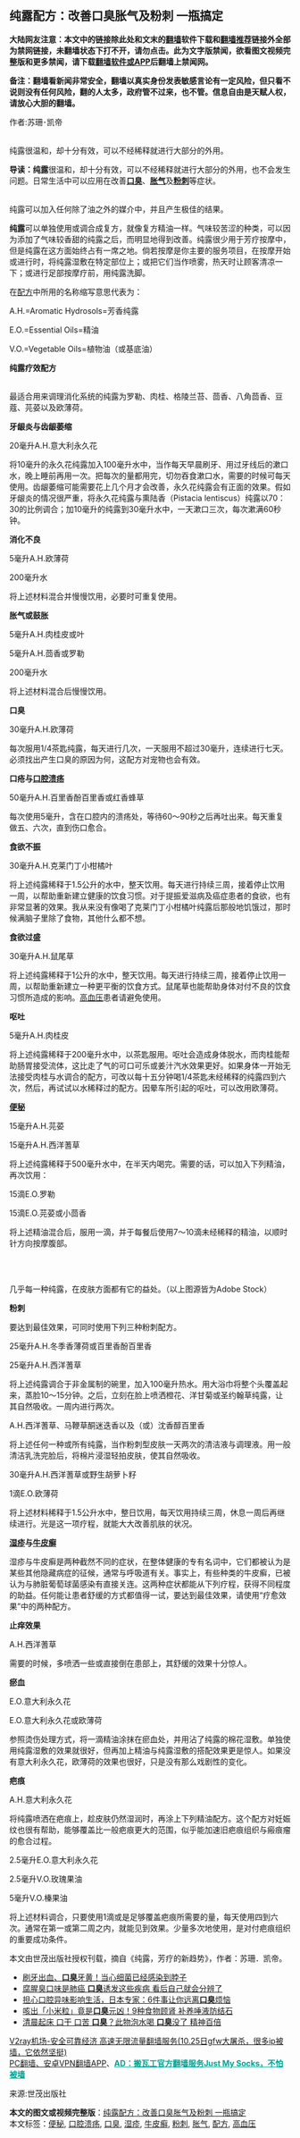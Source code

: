  <h2>纯露配方：改善口臭胀气及粉刺 一瓶搞定</h2> <p class="notice"><b>大陆网友注意：本文中的链接除此处和文末的<a href="https://github.com/bannedbook/fanqiang" >翻墙</a>软件下载和<a href="https://github.com/killgcd/justmysocks/blob/master/README.md">翻墙推荐</a>链接外全部为禁网链接，未翻墙状态下打不开，请勿点击。此为文字版禁闻，欲看图文视频完整版和更多禁闻，请下载<a href="https://github.com/bannedbook/fanqiang">翻墙软件或APP</a>后翻墙上禁闻网。</p><p>备注：翻墙看新闻非常安全，翻墙以真实身份发表敏感言论有一定风险，但只看不说则没有任何风险，翻的人太多，政府管不过来，也不管。信息自由是天赋人权，请放心大胆的翻墙。</b></p>  <div class="entry"> <p>作者:苏珊･凯帝</p> <p><br /> 纯露很温和，却十分有效，可以不经稀释就进行大部分的外用。 </p> <p><strong>导读：纯露</strong>很温和，却十分有效，可以不经稀释就进行大部分的外用，也不会发生问题。日常生活中可以应用在改善<strong><a href="https://www.bannedbook.org/bnews/tag/%e5%8f%a3%e8%87%ad/" class="st_tag internal_tag" rel="tag" title="标签 口臭 下的日志">口臭</a></strong>、<strong><a href="https://www.bannedbook.org/bnews/tag/%E8%83%80%E6%B0%94/" class="st_tag internal_tag" rel="tag" title="标签 胀气 下的日志">胀气</a></strong>及<strong><a href="https://www.bannedbook.org/bnews/tag/%E7%B2%89%E5%88%BA/" class="st_tag internal_tag" rel="tag" title="标签 粉刺 下的日志">粉刺</a></strong>等症状。 </p> <p><br /> 纯露可以加入任何除了油之外的媒介中，并且产生极佳的结果。 </p> <p><strong>纯露</strong>可以单独使用或调合成复方，就像复方精油一样。气味较苦涩的种类，可以因为添加了气味较香甜的纯露之后，而明显地得到改善。纯露很少用于芳疗按摩中，但是纯露在这方面始终占有一席之地。倘若按摩是你主要的服务项目，在按摩开始或进行时，将纯露湿敷在特定部位上；或把它们当作喷雾，热天时让顾客清凉一下；或进行足部按摩疗前，用纯露洗脚。 </p> <p>在<a href="https://www.bannedbook.org/bnews/tag/%E9%85%8D%E6%96%B9/" class="st_tag internal_tag" rel="tag" title="标签 配方 下的日志">配方</a>中所用的名称缩写意思代表为： </p> <p>A.H.=Aromatic Hydrosols=芳香纯露 </p> <p>E.O.=Essential Oils=精油 </p> <p>V.O.=Vegetable Oils=植物油（或基底油） </p> <p><strong>纯露疗效配方</strong> </p> <p><br /> 最适合用来调理消化系统的纯露为罗勒、肉桂、格陵兰苔、茴香、八角茴香、豆蔻、芫荽以及欧薄荷。 </p> <p><strong>牙龈炎与齿龈萎缩</strong> </p> <p>20毫升A.H.意大利永久花 </p> <p>将10毫升的永久花纯露加入100毫升水中，当作每天早晨刷牙、用过牙线后的漱口水，晚上睡前再用一次。把每次的量都用完，切勿吞食漱口水，需要的时候可每天使用。齿龈萎缩可能需要花上几个月才会改善，永久花纯露会有正面的效果。假如牙龈炎的情况很严重，将永久花纯露与熏陆香（Pistacia lentiscus）纯露以70：30的比例调合；加10毫升的纯露到30毫升水中，一天漱口三次，每次漱满60秒钟。 </p> <p><strong>消化不良</strong> </p> <p>5毫升A.H.欧薄荷 </p> <p>200毫升水 </p> <p>将上述材料混合并慢慢饮用，必要时可重复使用。 </p>  <p><strong>胀气或鼓胀</strong> </p> <p>5毫升A.H.肉桂皮或叶 </p> <p>5毫升A.H.茴香或罗勒 </p> <p>200毫升水 </p> <p>将上述材料混合后慢慢饮用。 </p> <p><strong>口臭</strong> </p> <p>30毫升A.H.欧薄荷 </p> <p>每次服用1/4茶匙纯露，每天进行几次，一天服用不超过30毫升，连续进行七天。必须找出产生口臭的原因为何，这配方对宠物也会有效。 </p> <p><strong>口疮与<a href="https://www.bannedbook.org/bnews/tag/%e5%8f%a3%e8%85%94%e6%ba%83%e7%96%a1/" class="st_tag internal_tag" rel="tag" title="标签 口腔溃疡 下的日志">口腔溃疡</a></strong> </p> <p>50毫升A.H.百里香酚百里香或红香蜂草 </p> <p>每次使用5毫升，含在口腔内的溃疡处，等待60～90秒之后再吐出来。每天重复做五、六次，直到伤口愈合。 </p> <p><strong>食欲不振</strong> </p> <p>30毫升A.H.克莱门丁小柑橘叶 </p> <p>将上述纯露稀释于1.5公升的水中，整天饮用。每天进行持续三周，接着停止饮用一周，以帮助重新建立健康的饮食习惯。对于提振爱滋病及癌症患者的食欲，也有非常显著的效果。我从来没有像喝了克莱门丁小柑橘叶纯露后那般地饥饿过，那时候满脑子里除了食物，其他什么都不想。 </p> <p><strong>食欲过盛</strong> </p> <p>30毫升A.H.鼠尾草 </p> <p>将上述纯露稀释于1公升的水中，整天饮用。每天进行持续三周，接着停止饮用一周，以帮助重新建立一种更平衡的饮食方式。鼠尾草也能帮助身体对付不良的饮食习惯所造成的影响。<a href="https://www.bannedbook.org/bnews/tag/%e9%ab%98%e8%a1%80%e5%8e%8b/" class="st_tag internal_tag" rel="tag" title="标签 高血压 下的日志">高血压</a>患者请避免使用。 </p> <p><strong>呕吐</strong> </p>  <p>5毫升A.H.肉桂皮 </p> <p>将上述纯露稀释于200毫升水中，以茶匙服用。呕吐会造成身体脱水，而肉桂能帮助肠胃接受流体，这比走了气的可口可乐或姜汁汽水效果更好。如果身体一开始无法接受肉桂与水调合的配方，可改以每十五分钟喝1/4茶匙未经稀释的纯露四到六次，然后，再试试以水稀释过的配方。因晕车所引起的呕吐，可以改用欧薄荷。 </p> <p><strong><a href="https://www.bannedbook.org/bnews/tag/%e4%be%bf%e7%a7%98/" class="st_tag internal_tag" rel="tag" title="标签 便秘 下的日志">便秘</a></strong> </p> <p>15毫升A.H.芫荽 </p> <p>15毫升A.H.西洋蓍草 </p> <p>将上述纯露稀释于500毫升水中，在半天内喝完。需要的话，可以加入下列精油，再次饮用： </p> <p>15滴E.O.罗勒 </p> <p>15滴E.O.芫荽或小茴香 </p> <p>将上述精油混合后，服用一滴，并于每餐后使用7～10滴未经稀释的精油，以顺时针方向按摩腹部。 </p> <p>&nbsp; </p> <p><br /> 几乎每一种纯露，在皮肤方面都有它的益处。（以上图源皆为Adobe Stock） </p> <p><strong>粉刺</strong> </p> <p>要达到最佳效果，可同时使用下列三种粉刺配方。 </p> <p>25毫升A.H.冬季香薄荷或百里香酚百里香 </p> <p>25毫升A.H.西洋蓍草 </p> <p>将上述纯露调合于非金属制的碗里，加入100毫升热水。用大浴巾将整个头覆盖起来，蒸脸10～15分钟。之后，立刻在脸上喷洒橙花、洋甘菊或圣约翰草纯露，让其自然吸收。一周内进行两次。 </p> <p>A.H.西洋蓍草、马鞭草酮迷迭香以及（或）沈香醇百里香 </p> <p>将上述任何一种或所有纯露，当作粉刺型皮肤一天两次的清洁液与调理液。用一般清洁乳洗完脸后，将棉片浸湿轻拍皮肤，使其自然吸收。 </p>  <p>30毫升A.H.西洋蓍草或野生胡萝卜籽 </p> <p>1滴E.O.欧薄荷 </p> <p>将上述材料稀释于1.5公升水中，整日饮用，每天饮用持续三周，休息一周后再继续进行。光是这一项疗程，就能大大改善肌肤的状况。 </p> <p><strong><a href="https://www.bannedbook.org/bnews/tag/%e6%b9%bf%e7%96%b9/" class="st_tag internal_tag" rel="tag" title="标签 湿疹 下的日志">湿疹</a>与<a href="https://www.bannedbook.org/bnews/tag/%e7%89%9b%e7%9a%ae%e7%99%a3/" class="st_tag internal_tag" rel="tag" title="标签 牛皮癣 下的日志">牛皮癣</a></strong> </p> <p>湿疹与牛皮癣是两种截然不同的症状，在整体健康的专有名词中，它们都被认为是某些其他隐藏病症的征候，通常与呼吸道有关。事实上，有些种类的牛皮癣，已被认为与肺脏葡萄球菌感染有直接关连。这两种症状都能从下列疗程，获得不同程度的助益。任何能让患者舒缓的方式都值得一试，要达到最佳效果，请使用“疗愈效果”中的两种配方。 </p> <p><strong>止痒效果</strong> </p> <p>A.H.西洋蓍草 </p> <p>需要的时候，多喷洒一些或直接倒在患部上，其舒缓的效果十分惊人。 </p> <p><strong>瘀血</strong> </p> <p>E.O.意大利永久花 </p> <p>E.O.意大利永久花或欧薄荷 </p> <p>参照烫伤处理方式，将一滴精油涂抹在瘀血处，并用沾了纯露的棉花湿敷。单独使用纯露湿敷的效果就很好，但再加上精油与纯露湿敷的搭配效果更是惊人。如果没有意大利永久花，欧薄荷的效果也很好，只是没有那么戏剧性的变化。 </p> <p><strong>疤痕</strong> </p> <p>A.H.意大利永久花 </p> <p>将纯露喷洒在疤痕上，趁皮肤仍然湿润时，再涂上下列精油配方。这个配方对妊娠纹也很有帮助，能够覆盖比一般疤痕更大的范围，似乎能加速旧疤痕组织与瘢痕瘤的愈合过程。 </p> <p>2.5毫升E.O.意大利永久花 </p> <p>2.5毫升V.O.玫瑰果油 </p> <p>5毫升V.O.榛果油 </p>  <p>将上述材料调合，只要使用1滴或是足够覆盖疤痕所需要的量，每天使用四到六次。通常在第一或第二周之内，就能见到效果。少量多次地使用，是对付疤痕组织的重要成功条件。 </p> <p>本文由世茂出版社授权刊载，摘自《纯露，芳疗的新趋势》，作者：苏珊．凯帝。 </p> <ul class='op-related-articles' title='相关阅读'> <li><a href='https://www.bannedbook.org/bnews/comments/20201023/1418926.html' target='_blank'>刷牙出血、<b>口臭</b>牙黄！当心细菌已经感染到脖子</a></li> <li><a href='https://www.bannedbook.org/bnews/health/20201021/1417578.html' target='_blank'>腐腥臭口味是肺癌 <b>口臭</b>诱发这些疾病 看后自己就会分辨了</a></li> <li><a href='https://www.bannedbook.org/bnews/comments/20201016/1414937.html' target='_blank'>担心口腔异味影响生活，日本专家：6件事让你远离<b>口臭</b>烦恼</a></li> <li><a href='https://www.bannedbook.org/bnews/health/20201016/1414859.html' target='_blank'>咳出「小米粒」竟是<b>口臭</b>元凶！9种食物顾肾 补养唾液防结石</a></li> <li><a href='https://www.bannedbook.org/bnews/lifebaike/20201009/1410630.html' target='_blank'>清晨起床 口干 口苦 <b>口臭</b>？此物泡水喝 <b>口臭</b>没了 精神百倍</a></li> </ul> <p class="texttj"> <a href="https://github.com/bannedbook/fanqiang/wiki/V2ray%E6%9C%BA%E5%9C%BA" target="_blank">V2ray机场-安全可靠经济 高速无限流量翻墙服务(10.25日gfw大屠杀，很多ip被墙，它依然坚挺)</a><br/> <a href="https://github.com/bannedbook/fanqiang/wiki/%E7%A6%81%E9%97%BB%E7%BD%91%E5%AE%89%E5%8D%93%E7%BF%BB%E5%A2%99%E6%96%B0%E9%97%BBAPP" target="_blank">PC翻墙、安卓VPN翻墙APP</a>、<span onclick="window.open('https://github.com/killgcd/justmysocks/blob/master/README.md')" style="font-weight:bold;color:#00A191;cursor:pointer;text-decoration:underline;outline:none">AD：搬瓦工官方翻墙服务Just My Socks，不怕被墙</span></p><p>来源:世茂出版社</p><a name='sharetosocial'></a>       <div><b>本文的图文或视频完整版</b>：<a href='https://www.bannedbook.org/bnews/comments/20201027/1421034.html'>纯露配方：改善口臭胀气及粉刺 一瓶搞定</a></div>  </div><!--END ENTRY--> <div class="postfooter"> <div>本文标签：<a href="https://www.bannedbook.org/bnews/tag/%e4%be%bf%e7%a7%98/" rel="tag">便秘</a>, <a href="https://www.bannedbook.org/bnews/tag/%e5%8f%a3%e8%85%94%e6%ba%83%e7%96%a1/" rel="tag">口腔溃疡</a>, <a href="https://www.bannedbook.org/bnews/tag/%e5%8f%a3%e8%87%ad/" rel="tag">口臭</a>, <a href="https://www.bannedbook.org/bnews/tag/%e6%b9%bf%e7%96%b9/" rel="tag">湿疹</a>, <a href="https://www.bannedbook.org/bnews/tag/%e7%89%9b%e7%9a%ae%e7%99%a3/" rel="tag">牛皮癣</a>, <a href="https://www.bannedbook.org/bnews/tag/%E7%B2%89%E5%88%BA/" rel="tag">粉刺</a>, <a href="https://www.bannedbook.org/bnews/tag/%E8%83%80%E6%B0%94/" rel="tag">胀气</a>, <a href="https://www.bannedbook.org/bnews/tag/%E9%85%8D%E6%96%B9/" rel="tag">配方</a>, <a href="https://www.bannedbook.org/bnews/tag/%e9%ab%98%e8%a1%80%e5%8e%8b/" rel="tag">高血压</a></div>  </div><!--END POSTFOOTER--> 